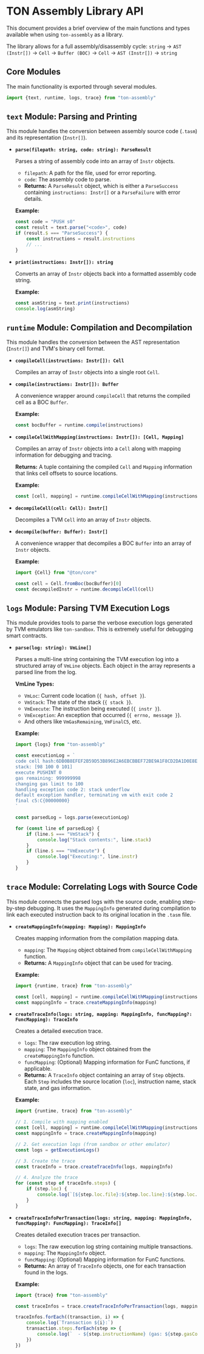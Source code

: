 # TON Assembly Library API

This document provides a brief overview of the main functions and types available when using `ton-assembly` as a
library.

The library allows for a full assembly/disassembly cycle:
`string` -> `AST (Instr[])` -> `Cell` -> `Buffer (BOC)` -> `Cell` -> `AST (Instr[])` -> `string`

## Core Modules

The main functionality is exported through several modules.

```typescript
import {text, runtime, logs, trace} from "ton-assembly"
```

## `text` Module: Parsing and Printing

This module handles the conversion between assembly source code (`.tasm`) and its representation (`Instr[]`).

- **`parse(filepath: string, code: string): ParseResult`**

    Parses a string of assembly code into an array of `Instr` objects.

    - `filepath`: A path for the file, used for error reporting.
    - `code`: The assembly code to parse.
    - **Returns:** A `ParseResult` object, which is either a `ParseSuccess` containing `instructions: Instr[]` or a
      `ParseFailure` with error details.

    **Example:**

    ```typescript
    const code = "PUSH s0"
    const result = text.parse("<code>", code)
    if (result.$ === "ParseSuccess") {
        const instructions = result.instructions
        // ...
    }
    ```

- **`print(instructions: Instr[]): string`**

    Converts an array of `Instr` objects back into a formatted assembly code string.

    **Example:**

    ```typescript
    const asmString = text.print(instructions)
    console.log(asmString)
    ```

## `runtime` Module: Compilation and Decompilation

This module handles the conversion between the AST representation (`Instr[]`) and TVM's binary cell format.

- **`compileCell(instructions: Instr[]): Cell`**

    Compiles an array of `Instr` objects into a single root `Cell`.

- **`compile(instructions: Instr[]): Buffer`**

    A convenience wrapper around `compileCell` that returns the compiled cell as a BOC `Buffer`.

    **Example:**

    ```typescript
    const bocBuffer = runtime.compile(instructions)
    ```

- **`compileCellWithMapping(instructions: Instr[]): [Cell, Mapping]`**

    Compiles an array of `Instr` objects into a `Cell` along with mapping information for debugging and tracing.

    **Returns:** A tuple containing the compiled `Cell` and `Mapping` information that links cell offsets to source
    locations.

    **Example:**

    ```typescript
    const [cell, mapping] = runtime.compileCellWithMapping(instructions)
    ```

- **`decompileCell(cell: Cell): Instr[]`**

    Decompiles a TVM `Cell` into an array of `Instr` objects.

- **`decompile(buffer: Buffer): Instr[]`**

    A convenience wrapper that decompiles a BOC `Buffer` into an array of `Instr` objects.

    **Example:**

    ```typescript
    import {Cell} from "@ton/core"

    const cell = Cell.fromBoc(bocBuffer)[0]
    const decompiledInstr = runtime.decompileCell(cell)
    ```

## `logs` Module: Parsing TVM Execution Logs

This module provides tools to parse the verbose execution logs generated by TVM emulators like `ton-sandbox`. This is
extremely useful for debugging smart contracts.

- **`parse(log: string): VmLine[]`**

    Parses a multi-line string containing the TVM execution log into a structured array of `VmLine` objects. Each object
    in the array represents a parsed line from the log.

    **VmLine Types:**

    - `VmLoc`: Current code location (`{ hash, offset }`).
    - `VmStack`: The state of the stack (`{ stack }`).
    - `VmExecute`: The instruction being executed (`{ instr }`).
    - `VmException`: An exception that occurred (`{ errno, message }`).
    - And others like `VmGasRemaining`, `VmFinalC5`, etc.

    **Example:**

    ```typescript
    import {logs} from "ton-assembly"

    const executionLog = `
    code cell hash:6DB0B8EFEF2B59D53B896E2A6EBCBBEF72BE9A1F8CD2DA1D0E8EA8F57C4F8AE0 offset:2608
    stack: [98 100 0 101]
    execute PUSHINT 0
    gas remaining: 999999998
    changing gas limit to 100
    handling exception code 2: stack underflow
    default exception handler, terminating vm with exit code 2
    final c5:C{00000000}
    `

    const parsedLog = logs.parse(executionLog)

    for (const line of parsedLog) {
        if (line.$ === "VmStack") {
            console.log("Stack contents:", line.stack)
        }
        if (line.$ === "VmExecute") {
            console.log("Executing:", line.instr)
        }
    }
    ```

## `trace` Module: Correlating Logs with Source Code

This module connects the parsed logs with the source code, enabling step-by-step debugging. It uses the `MappingInfo`
generated during compilation to link each executed instruction back to its original location in the `.tasm` file.

- **`createMappingInfo(mapping: Mapping): MappingInfo`**

    Creates mapping information from the compilation mapping data.

    - `mapping`: The `Mapping` object obtained from `compileCellWithMapping` function.
    - **Returns:** A `MappingInfo` object that can be used for tracing.

    **Example:**

    ```typescript
    import {runtime, trace} from "ton-assembly"

    const [cell, mapping] = runtime.compileCellWithMapping(instructions)
    const mappingInfo = trace.createMappingInfo(mapping)
    ```

- **`createTraceInfo(logs: string, mapping: MappingInfo, funcMapping?: FuncMapping): TraceInfo`**

    Creates a detailed execution trace.

    - `logs`: The raw execution log string.
    - `mapping`: The `MappingInfo` object obtained from the `createMappingInfo` function.
    - `funcMapping`: (Optional) Mapping information for FunC functions, if applicable.
    - **Returns:** A `TraceInfo` object containing an array of `Step` objects. Each `Step` includes the source
      location (`loc`), instruction name, stack state, and gas information.

    **Example:**

    ```typescript
    import {runtime, trace} from "ton-assembly"

    // 1. Compile with mapping enabled
    const [cell, mapping] = runtime.compileCellWithMapping(instructions)
    const mappingInfo = trace.createMappingInfo(mapping)

    // 2. Get execution logs (from sandbox or other emulator)
    const logs = getExecutionLogs()

    // 3. Create the trace
    const traceInfo = trace.createTraceInfo(logs, mappingInfo)

    // 4. Analyze the trace
    for (const step of traceInfo.steps) {
        if (step.loc) {
            console.log(`[${step.loc.file}:${step.loc.line}:${step.loc.col}]`, step.instructionName)
        }
    }
    ```

- **`createTraceInfoPerTransaction(logs: string, mapping: MappingInfo, funcMapping?: FuncMapping): TraceInfo[]`**

    Creates detailed execution traces per transaction.

    - `logs`: The raw execution log string containing multiple transactions.
    - `mapping`: The `MappingInfo` object.
    - `funcMapping`: (Optional) Mapping information for FunC functions.
    - **Returns:** An array of `TraceInfo` objects, one for each transaction found in the logs.

    **Example:**

    ```typescript
    import {trace} from "ton-assembly"

    const traceInfos = trace.createTraceInfoPerTransaction(logs, mappingInfo)

    traceInfos.forEach((transaction, i) => {
        console.log(`Transaction ${i}:`)
        transaction.steps.forEach(step => {
            console.log(`  - ${step.instructionName} (gas: ${step.gasCost})`)
        })
    })
    ```
